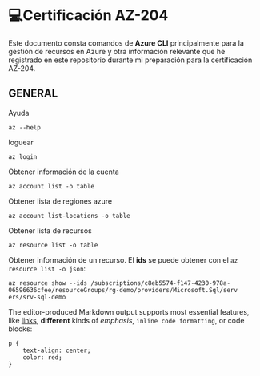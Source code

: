 # :computer:Certificación AZ-204

Este  documento consta comandos de **Azure CLI** principalmente para la gestión de recursos en Azure y otra información relevante que he registrado en este repositorio durante mi preparación para la certificación AZ-204.

## GENERAL

Ayuda

```az --help```

loguear

`az login`

Obtener información de la cuenta

`az account list -o table`

Obtener lista de regiones azure

`az account list-locations -o table`

Obtener lista de recursos

`az resource list -o table`

Obtener información de un recurso. El **ids** se puede obtener con el `az resource list -o json`:

`az resource show --ids /subscriptions/c8eb5574-f147-4230-978a-06596636cfee/resourceGroups/rg-demo/providers/Microsoft.Sql/serv
ers/srv-sql-demo`


The editor-produced Markdown output supports most essential features, like [links](https://ckeditor.com/), **different** kinds of _emphasis_, `inline code formatting`, or code blocks:

```
p {
    text-align: center;
    color: red;
}
```